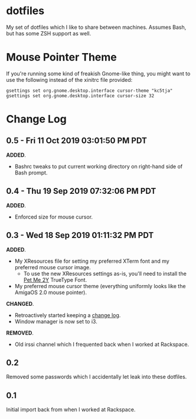 # dotfiles

My set of dotfiles which I like to share between machines.  Assumes Bash, but has some ZSH support as well.

# Mouse Pointer Theme

If you're running some kind of freakish Gnome-like thing, you might want to use the following instead of the xinitrc file provided:

    gsettings set org.gnome.desktop.interface cursor-theme "kc5tja"
    gsettings set org.gnome.desktop.interface cursor-size 32

# Change Log

## 0.5 - Fri 11 Oct 2019 03:01:50 PM PDT

**ADDED**.

* Bashrc tweaks to put current working directory on right-hand side of Bash prompt.

## 0.4 - Thu 19 Sep 2019 07:32:06 PM PDT

**ADDED**.

* Enforced size for mouse cursor.

## 0.3 - Wed 18 Sep 2019 01:11:32 PM PDT


**ADDED**.

* My XResources file for setting my preferred XTerm font and my preferred mouse cursor image.
    - To use the new XResources settings as-is, you'll need to install the [Pet Me 2Y](https://www.kreativekorp.com/software/fonts/c64.shtml) TrueType Font.
* My preferred mouse cursor theme (everything uniformly looks like the AmigaOS 2.0 mouse pointer).

**CHANGED**.

* Retroactively started keeping a [change log](https://keepachangelog.com/).
* Window manager is now set to i3.

**REMOVED**.

* Old irssi channel which I frequented back when I worked at Rackspace.


## 0.2

Removed some passwords which I accidentally let leak into these dotfiles.


## 0.1

Initial import back from when I worked at Rackspace.
